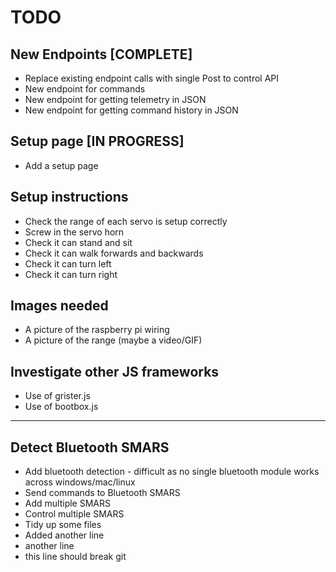 # TODO

## New Endpoints [COMPLETE]

- Replace existing endpoint calls with single Post to control API
- New endpoint for commands
- New endpoint for getting telemetry in JSON
- New endpoint for getting command history in JSON

## Setup page [IN PROGRESS]

- Add a setup page

## Setup instructions

- Check the range of each servo is setup correctly
- Screw in the servo horn
- Check it can stand and sit
- Check it can walk forwards and backwards
- Check it can turn left
- Check it can turn right

## Images needed

- A picture of the raspberry pi wiring
- A picture of the range (maybe a video/GIF)

## Investigate other JS frameworks

- Use of grister.js
- Use of bootbox.js

---

## Detect Bluetooth SMARS

- Add bluetooth detection - difficult as no single bluetooth module works across windows/mac/linux
- Send commands to Bluetooth SMARS
- Add multiple SMARS
- Control multiple SMARS
- Tidy up some files
- Added another line
- another line
- this line should break git